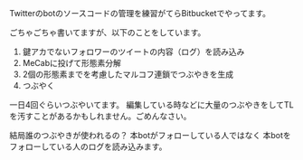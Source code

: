 Twitterのbotのソースコードの管理を練習がてらBitbucketでやってます。

ごちゃごちゃ書いてますが、以下のことをしています。

  1. 鍵アカでないフォロワーのツイートの内容（ログ）を読み込み
  1. MeCabに投げて形態素分解
  1. 2個の形態素までを考慮したマルコフ連鎖でつぶやきを生成
  1. つぶやく    

一日4回ぐらいつぶやいてます。
  編集している時などに大量のつぶやきをしてTLを汚すことがあるかもしれません。ごめんなさい。   

結局誰のつぶやきが使われるの？
  本botがフォローしている人ではなく
  本botをフォローしている人のログを読み込みます。    

